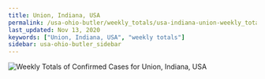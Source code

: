 ```yaml
---
title: Union, Indiana, USA
permalink: /usa-ohio-butler/weekly_totals/usa-indiana-union-weekly_totals.html
last_updated: Nov 13, 2020
keywords: ["Union, Indiana, USA", "weekly totals"]
sidebar: usa-ohio-butler_sidebar
---
```


![Weekly Totals of Confirmed Cases for Union, Indiana, USA](/covid_tracker/images/graphs/usa-indiana-union-weekly_totals_graph.png)
